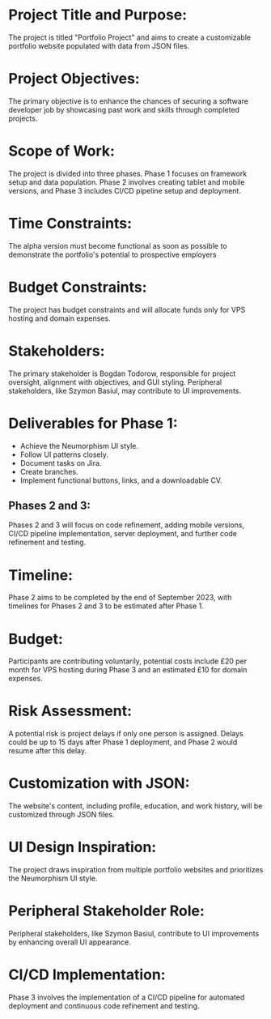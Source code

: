 # Project Title and Purpose:
 The project is titled "Portfolio Project" and aims to create a customizable portfolio website populated with data from JSON files.

# Project Objectives:
 The primary objective is to enhance the chances of securing a software developer job by showcasing past work and skills through completed projects.

# Scope of Work:
 The project is divided into three phases. Phase 1 focuses on framework setup and data population. Phase 2 involves creating tablet and mobile versions, and Phase 3 includes CI/CD pipeline setup and deployment.

# Time Constraints:
 The alpha version must become functional as soon as possible to demonstrate the portfolio's potential to prospective employers

# Budget Constraints:
 The project has budget constraints and will allocate funds only for VPS hosting and domain expenses.

# Stakeholders:
 The primary stakeholder is Bogdan Todorow, responsible for project oversight, alignment with objectives, and GUI styling. Peripheral stakeholders, like Szymon Basiul, may contribute to UI improvements.

# Deliverables for Phase 1:
 * Achieve the Neumorphism UI style.
 * Follow UI patterns closely.
 * Document tasks on Jira.
 * Create branches.
 * Implement functional buttons, links, and a downloadable CV.

## Phases 2 and 3:
 Phases 2 and 3 will focus on code refinement, adding mobile versions, CI/CD pipeline implementation, server deployment, and further code refinement and testing.

# Timeline:
 Phase 2 aims to be completed by the end of September 2023, with timelines for Phases 2 and 3 to be estimated after Phase 1.

# Budget:
 Participants are contributing voluntarily, potential costs include £20 per month for VPS hosting during Phase 3 and an estimated £10 for domain expenses.

# Risk Assessment:
 A potential risk is project delays if only one person is assigned. Delays could be up to 15 days after Phase 1 deployment, and Phase 2 would resume after this delay.

# Customization with JSON:
 The website's content, including profile, education, and work history, will be customized through JSON files.

# UI Design Inspiration:
 The project draws inspiration from multiple portfolio websites and prioritizes the Neumorphism UI style.

# Peripheral Stakeholder Role:
 Peripheral stakeholders, like Szymon Basiul, contribute to UI improvements by enhancing overall UI appearance.

# CI/CD Implementation:
 Phase 3 involves the implementation of a CI/CD pipeline for automated deployment and continuous code refinement and testing.